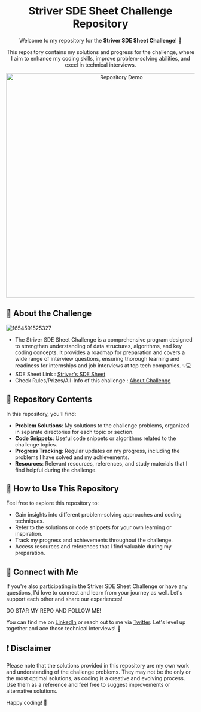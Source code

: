 
<h1 align="center">Striver SDE Sheet Challenge Repository</h1>

<p align="center">Welcome to my repository for the <strong>Striver SDE Sheet Challenge</strong>! 🚀</p>
<p align="center">This repository contains my solutions and progress for the challenge, where I aim to enhance my coding skills, improve problem-solving abilities, and excel in technical interviews.</p>

<p align="center">
  <img src="path/to/your/repository/demo.gif" alt="Repository Demo" width="600">
</p>

## 📖 About the Challenge


![1654591525327](https://user-images.githubusercontent.com/66811279/172405430-c58b25e6-5826-46d2-aa53-68e32359d32a.jpg)
 - The Striver SDE Sheet Challenge is a comprehensive program designed to strengthen understanding of data structures, algorithms, and key coding concepts. It provides a roadmap for preparation and covers a wide range of interview questions, ensuring thorough learning and readiness for internships and job interviews at top tech companies. 💡💻
 - SDE Sheet Link : [Striver's SDE Sheet](https://takeuforward.org/interviews/strivers-sde-sheet-top-coding-interview-problems/)
 - Check Rules/Prizes/All-Info of this challenge : [About Challenge](https://takeuforward.org/interviews/strivers-sde-sheet-challenge-2023/)

## 📂 Repository Contents

In this repository, you'll find:

- **Problem Solutions**: My solutions to the challenge problems, organized in separate directories for each topic or section.
- **Code Snippets**: Useful code snippets or algorithms related to the challenge topics.
- **Progress Tracking**: Regular updates on my progress, including the problems I have solved and my achievements.
- **Resources**: Relevant resources, references, and study materials that I find helpful during the challenge.

## 🚀 How to Use This Repository

Feel free to explore this repository to:

- Gain insights into different problem-solving approaches and coding techniques.
- Refer to the solutions or code snippets for your own learning or inspiration.
- Track my progress and achievements throughout the challenge.
- Access resources and references that I find valuable during my preparation.

## 🤝 Connect with Me

If you're also participating in the Striver SDE Sheet Challenge or have any questions, I'd love to connect and learn from your journey as well. Let's support each other and share our experiences!

DO STAR MY REPO AND FOLLOW ME!

You can find me on [LinkedIn](https://www.linkedin.com/in/ayushi9/) or reach out to me via [Twitter](https://twitter.com/ayushi912). Let's level up together and ace those technical interviews! 🎉

## ❗ Disclaimer

Please note that the solutions provided in this repository are my own work and understanding of the challenge problems. They may not be the only or the most optimal solutions, as coding is a creative and evolving process. Use them as a reference and feel free to suggest improvements or alternative solutions.

Happy coding! 🌟

